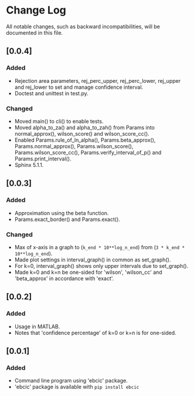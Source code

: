 # Change Log

All notable changes, such as backward incompatibilities, will be documented in this file.

<!-- markdownlint-disable MD024 no-duplicate-heading -->
<!-- ## [Unreleased] -->

## [0.0.4]

### Added

- Rejection area parameters, rej_perc_upper, rej_perc_lower, rej_upper and rej_lower to set and manage confidence interval.
- Doctest and unittest in test.py.

### Changed

- Moved main() to cli() to enable tests.
- Moved alpha_to_za() and alpha_to_zah() from Params into normal_approx(), wilson_score() and wilson_score_cc().
- Enabled Params.rule_of_ln_alpha(), Params.beta_approx(), Params.normal_approx(), Params.wilson_score(), Params.wilson_score_cc(), Params.verify_interval_of_p() and Params.print_interval().
- Sphinx 5.1.1.

## [0.0.3]

### Added

- Approximation using the beta function.
- Params.exact_border() and Params.exact().

### Changed

- Max of x-axis in a graph to (`k_end * 10**log_n_end`) from (`3 * k_end * 10**log_n_end`).
- Made plot settings in interval_graph() in common as set_graph().
- For k=0, interval_graph() shows only upper intervals due to set_graph().
- Made k=0 and k=n be one-sided for 'wilson', 'wilson_cc' and 'beta_approx' in accordance with 'exact'.

## [0.0.2]

### Added

- Usage in MATLAB.
- Notes that 'confidence percentage' of k=0 or k=n is for one-sided.

## [0.0.1]

### Added

- Command line program using 'ebcic' package.
- 'ebcic' package is available with `pip install ebcic`

<!--
## Template
### Added
### Changed
### Deprecated
### Removed
### Fixed
### Security
-->
